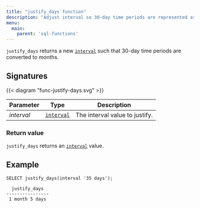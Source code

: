 ```yaml
---
title: "justify_days function"
description: "Adjust interval so 30-day time periods are represented as months"
menu:
  main:
    parent: 'sql-functions'
---
```


`justify_days` returns a new [`interval`](../../types/interval) such that 30-day time periods are
converted to months.

## Signatures

{{< diagram "func-justify-days.svg" >}}

Parameter | Type                                                                                                                                                                                            | Description
----------|-------------------------------------------------------------------------------------------------------------------------------------------------------------------------------------------------|------------
_interval_ | [`interval`](../../types/interval) | The interval value to justify.


### Return value

`justify_days` returns an [`interval`](../../types/interval) value.

## Example

```mzsql
SELECT justify_days(interval '35 days');
```
```nofmt
  justify_days
----------------
 1 month 5 days
```
